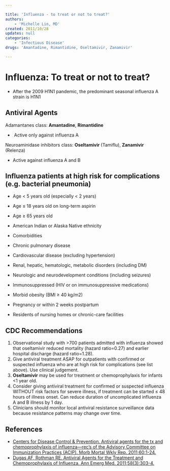 ```yaml
---

title: 'Influenza - to treat or not to treat?'
authors:
    - 'Michelle Lin, MD'
created: 2011/10/28
updates: null
categories:
    - 'Infectious Disease'
drugs: 'Amantadine, Rimantidine, Oseltamivir, Zanamivir'

---
```




# Influenza: To treat or not to treat?

-   After the 2009 H1N1 pandemic, the predominant seasonal influenza A strain is H1N1

## Antiviral Agents

Adamantanes class: **<span class="drug">Amantadine</span>**, **<span class="drug">Rimantidine</span>**
-    Active only against influenza A

Neuroaminidase inhibitors class: **<span class="drug">Oseltamivir</span>** (Tamiflu), **<span class="drug">Zanamivir</span>** (Relenza) 
-   Active against influenza A and B 

## Influenza patients at high risk for complications (e.g. bacterial pneumonia)

-   Age &lt; 5 years old (especially &lt; 2 years)
-   Age ≤ 18 years old on long-term aspirin
-   Age ≥ 65 years old
-   American Indian or Alaska Native ethnicity
-   Comorbidities
  - Chronic pulmonary disease
  - Cardiovascular disease (excluding hypertension)
  - Renal, hepatic, hematologic, metabolic disorders (including DM)
  - Neurologic and neurodevelopment conditions (including seizures)

-   Immunosuppressed (HIV or on immunosuppressive medications)
-   Morbid obesity (BMI ≥ 40 kg/m2)
-   Pregnancy or within 2 weeks postpartum
-   Residents of nursing homes or chronic-care facilities 

## CDC Recommendations

1.  Observational study with >700 patients admitted with influenza showed that oseltamivir reduced mortality (hazard ratio=0.27) and earlier hospital discharge (hazard ratio=1.28).
2.  Give antiviral treatment ASAP for outpatients with confirmed or suspected influenza who are at high risk for complications (see list above). Use clinical judgement.
3.  **<span class="drug">Oseltamivir</span>** may be used for treatment or chemoprophylaxis for infants &lt;1 year old.
4.  Consider giving antiviral treatment for confirmed or suspected influenza WITHOUT risk factors for severe illness, if treatment can be started ≤ 48 hours of illness onset. Can reduce duration of uncomplicated influenza A and B illness by 1 day.
5.  Clinicians should monitor local antiviral resistance surveillance data because resistance patterns may change over time.

## References

-   [Centers for Disease Control & Prevention. Antiviral agents for the tx and chemoprophylaxis of influenza—rec’s of the Advisory Committee on Immunization Practices (ACIP). Morb Mortal Wkly Rep. 2011;60:1-24.](http://www.cdc.gov/mmwr/preview/mmwrhtml/rr6001a1.htm)
-   [Dugas AF, Rothman RE. Antiviral Agents for the Treatment and Chemoprophylaxis of Influenza. Ann Emerg Med. 2011;58(3):303-4.](http://www.ncbi.nlm.nih.gov/pubmed/?term=21871233)
